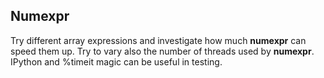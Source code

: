<!--
SPDX-FileCopyrightText: 2019 CSC - IT Center for Science Ltd. <www.csc.fi>

SPDX-License-Identifier: CC-BY-NC-SA-4.0
-->

## Numexpr

Try different array expressions and investigate how much **numexpr** can speed
them up. Try to vary also the number of threads used by **numexpr**. IPython
and %timeit magic can be useful in testing.

